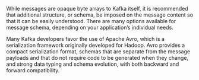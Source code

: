 While messages are opaque byte arrays to Kafka itself, it is recommended that additional structure, or schema, be imposed on the message content so that it can be easily understood. There are many options available for message schema, depending on your application’s individual needs. 

Many Kafka developers favor the use of Apache Avro, which is a serialization framework originally developed for Hadoop. Avro provides a compact serialization format, schemas that are separate from the message payloads and that do not require code to be generated when they change, and strong data typing and schema evolution, with both backward and forward compatibility.

